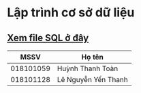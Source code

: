 # Lập trình cơ sở dữ liệu
[Xem file SQL ở đây](../master/018101059_018101128/QLTV.sql)
---
MSSV | Họ tên
--- | ---
018101059 | Huỳnh Thanh Toàn
018101128 | Lê Nguyễn Yến Thanh

